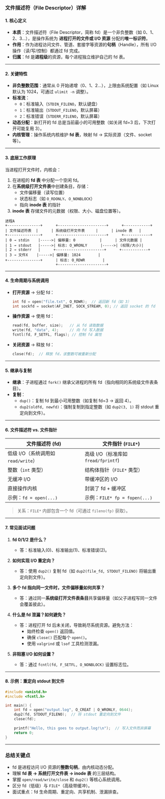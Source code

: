 

### 文件描述符（File Descriptor）详解

#### **1. 核心定义**
- **本质**：文件描述符（File Descriptor，简称 fd）是一个非负整数（如 0、1、2、3...），是操作系统为 **进程打开的文件或 I/O 资源** 分配的**唯一标识符**。
- **作用**：作为进程访问文件、管道、套接字等资源的**句柄**（Handle），所有 I/O 操作（读/写/控制）都通过 fd 完成。
- **归属**：fd 是**进程级**的资源，每个进程独立维护自己的 fd 表。

---

#### **2. 关键特性**
- **非负整数范围**：通常从 0 开始递增（0、1、2...），上限由系统配置（如 Linux 默认为 1024，可通过 `ulimit -n` 调整）。
- **标准流**：
  - `0`：标准输入（`STDIN_FILENO`，默认键盘）
  - `1`：标准输出（`STDOUT_FILENO`，默认屏幕）
  - `2`：标准错误（`STDERR_FILENO`，默认屏幕）
- **动态分配**：新打开的 fd 总是当前最小的可用整数（如关闭 fd=3 后，下次打开可能复用 3）。
- **内核管理**：操作系统内核维护 **fd 表**，映射 fd → 实际资源（文件、socket 等）。

---

#### **3. 底层工作原理**
当进程打开文件时，内核会：
1. 在进程的 **fd 表** 中分配一个空闲 fd。
2. 在**系统级打开文件表**中创建条目，存储：
   - 文件偏移量（读写位置）
   - 状态标志（如 `O_RDONLY`、`O_NONBLOCK`）
   - 指向 **inode 表** 的指针
3. **inode 表** 存储文件的元数据（权限、大小、磁盘位置等）。

```plaintext
进程A
+---------------+      +----------------------+      +------------+
| 文件描述符表  |      | 系统级打开文件表     |      | inode 表   |
+---------------+      +----------------------+      +------------+
| 0 → stdin    |----->| 偏移量: 0           |      | 文件元数据 |
| 1 → stdout   |----->| 标志: O_WRONLY      |----->| (权限/大小)|
| 2 → stderr   |      +----------------------+      +------------+
| 3 → 文件X    |----->| 偏移量: 1024        |
+---------------+      | 标志: O_RDWR        |
                       +----------------------+
```

---

#### **4. 生命周期与系统调用**
- **打开资源** → 分配 fd：
  ```c
  int fd = open("file.txt", O_RDWR);  // 返回新 fd（如 3）
  int sockfd = socket(AF_INET, SOCK_STREAM, 0); // 返回 socket 的 fd
  ```
- **操作资源** → 使用 fd：
  ```c
  read(fd, buffer, size);   // 从 fd 读取数据
  write(fd, "data", 4);     // 向 fd 写入数据
  fcntl(fd, F_SETFL, flags); // 控制 fd 属性
  ```
- **关闭资源** → 释放 fd：
  ```c
  close(fd);  // 释放 fd，该整数可被重新分配
  ```

---

#### **5. 继承与复制**
- **继承**：子进程通过 `fork()` 继承父进程的所有 fd（指向相同的系统级文件表条目）。
- **复制**：
  - `dup()`：复制 fd 到最小可用整数（如复制 fd=3 → 返回 4）。
  - `dup2(oldfd, newfd)`：强制复制到指定整数（如 `dup2(3, 1)` 将 stdout 重定向到文件）。

---

#### **6. 文件描述符 vs. 文件指针**
| **文件描述符 (fd)**         | **文件指针 (`FILE*`)**              |
|----------------------------|-------------------------------------|
| 低级 I/O（系统调用如 `read/write`） | 高级 I/O（标准库如 `fread/fprintf`) |
| 整数（`int` 类型）          | 结构体指针（`FILE*` 类型）          |
| 无缓冲 I/O                 | 带缓冲区的 I/O                      |
| 直接操作内核               | 封装了 fd + 缓冲区                  |
| 示例：`fd = open(...)`     | 示例：`FILE* fp = fopen(...)`       |

> 关系：`FILE*` 内部包含一个 fd（可通过 `fileno(fp)` 获取）。

---

#### **7. 常见面试问题**
1. **fd 0/1/2 是什么？**
   - 答：标准输入(0)、标准输出(1)、标准错误(2)。

2. **如何实现 I/O 重定向？**
   - 答：使用 `dup2()` 复制 fd（如 `dup2(file_fd, STDOUT_FILENO)` 将输出重定向到文件）。

3. **多个 fd 指向同一文件时，文件偏移量如何共享？**
   - 答：通过同一**系统级打开文件表条目**共享偏移量（如父子进程写同一文件会覆盖彼此）。

4. **什么是 fd 泄漏？如何避免？**
   - 答：进程打开 fd 后未关闭，导致耗尽系统资源。避免方法：
     - 始终检查 `open()` 返回值。
     - 确保 `close()` 匹配每个 `open()`。
     - 使用 `valgrind` 或 `lsof` 工具检测泄漏。

5. **非阻塞 I/O 如何设置？**
   - 答：通过 `fcntl(fd, F_SETFL, O_NONBLOCK)` 设置标志位。

---

#### **8. 示例：重定向 stdout 到文件**
```c
#include <unistd.h>
#include <fcntl.h>

int main() {
    int fd = open("output.log", O_CREAT | O_WRONLY, 0644);
    dup2(fd, STDOUT_FILENO);  // 将 stdout 重定向到文件
    close(fd);
    
    printf("Hello, this goes to output.log!\n");  // 写入文件而非屏幕
    return 0;
}
```

---

### 总结关键点
- fd 是进程访问 I/O 资源的**整数句柄**，由内核动态分配。
- 理解 **fd 表 → 系统打开文件表 → inode 表** 的三层结构。
- 掌握 `open/read/write/close` 和 `dup2()` 等核心系统调用。
- 区分 fd（低级）与 `FILE*`（高级带缓冲）。
- 面试重点：fd 生命周期、重定向、共享机制、泄漏排查。

